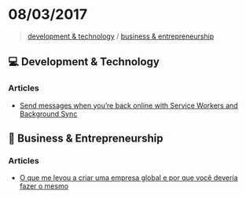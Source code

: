 # 08/03/2017

> [development & technology](#computer-development--technology) / [business & entrepreneurship](#briefcase-business--entrepreneurship)


## :computer: Development & Technology

### Articles
- [Send messages when you’re back online with Service Workers and Background Sync](https://www.twilio.com/blog/2017/02/send-messages-when-youre-back-online-with-service-workers-and-background-sync.html)


## :briefcase: Business & Entrepreneurship

### Articles
- [O que me levou a criar uma empresa global e por que você deveria fazer o mesmo](https://medium.com/vers%C3%A3o-txt/o-que-me-levou-a-criar-uma-empresa-global-e-por-que-voc%C3%AA-deveria-fazer-o-mesmo-92aa697f95a6#.7d2r9vl6s)
